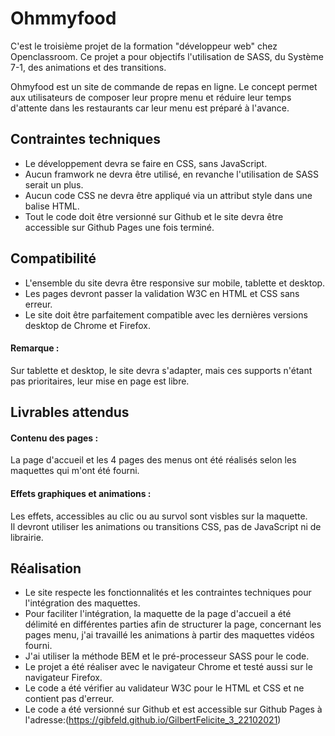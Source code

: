 #  Ohmmyfood

C'est  le troisième  projet de la formation  "développeur web" chez Openclassroom. Ce projet a pour objectifs l'utilisation de SASS, du Système 7-1, des animations et des transitions.

Ohmyfood est un site de commande de repas en ligne. Le concept permet aux utilisateurs de composer leur propre menu et réduire leur temps d'attente dans les restaurants car leur menu est préparé à l'avance.

## Contraintes techniques  
* Le développement devra se faire en CSS, sans JavaScript.  
* Aucun framwork ne devra être utilisé, en revanche l'utilisation de SASS serait un plus.  
* Aucun code CSS ne devra être appliqué via un attribut style dans une balise HTML.  
* Tout le code doit être versionné sur Github et le site devra être accessible sur Github Pages une fois terminé.  

## Compatibilité  
* L'ensemble du site devra être responsive sur mobile, tablette et desktop.  
* Les pages devront passer la validation W3C en HTML et CSS sans erreur.  
* Le site doit être parfaitement compatible avec les dernières versions desktop de Chrome et Firefox.  
#### Remarque :  
Sur tablette et desktop, le site devra s'adapter, mais ces supports n'étant pas prioritaires, leur mise en page est libre. 

## Livrables attendus  
#### Contenu des pages :  
La page d'accueil et les 4 pages des menus ont été réalisés selon les maquettes qui m'ont été fourni.  

#### Effets graphiques et animations :
Les effets, accessibles au clic ou au survol sont visbles sur la maquette.  
Il devront utiliser les animations ou transitions CSS, pas de JavaScript ni de librairie.  

## Réalisation  
* Le site respecte les fonctionnalités et les contraintes techniques pour l'intégration des maquettes.  
* Pour faciliter l'intégration, la maquette de la page d'accueil a été délimité en différentes parties afin de structurer la page, concernant les pages menu, j'ai travaillé les animations à partir des maquettes vidéos fourni.
* J'ai utiliser la méthode BEM et le pré-processeur SASS pour le code.  
* Le projet a été réaliser avec le navigateur Chrome et testé aussi sur le navigateur Firefox.
* Le code a été vérifier au validateur W3C pour le HTML et CSS et ne contient pas d'erreur.
* Le code a été versionné sur Github et est accessible sur Github Pages à l'adresse:(https://gibfeld.github.io/GilbertFelicite_3_22102021)
  




